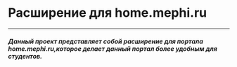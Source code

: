 # Расширение для home.mephi.ru
---
##### Данный проект представляет собой расширение для портала home.mephi.ru,которое делает данный портал более удобным для студентов.
